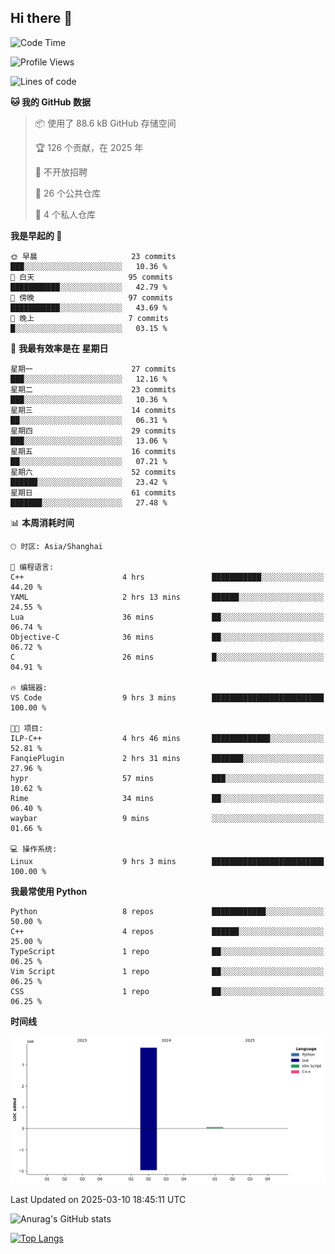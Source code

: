 ## Hi there 👋

<!--
**ZeroMapleQvQ/ZeroMapleQvQ** is a ✨ _special_ ✨ repository because its `README.md` (this file) appears on your GitHub profile.

Here are some ideas to get you started:

- 🔭 I’m currently working on ...
- 🌱 I’m currently learning ...
- 👯 I’m looking to collaborate on ...
- 🤔 I’m looking for help with ...
- 💬 Ask me about ...
- 📫 How to reach me: ...
- 😄 Pronouns: ...
- ⚡ Fun fact: ...
-->

<!--START_SECTION:waka-->
![Code Time](http://img.shields.io/badge/Code%20Time-40%20hrs%2058%20mins-blue)

![Profile Views](http://img.shields.io/badge/%E4%B8%AA%E4%BA%BA%E8%B5%84%E6%96%99%E8%A7%82%E7%9C%8B%E6%AC%A1%E6%95%B0-0-blue)

![Lines of code](https://img.shields.io/badge/%E4%BB%8E%E3%80%8CHello%20World%E3%80%8D%E8%B5%B7%E6%88%91%E5%B7%B2%E7%BB%8F%E5%86%99%E4%BA%86-3.9%20million%20%E8%A1%8C%E4%BB%A3%E7%A0%81-blue)

**🐱 我的 GitHub 数据** 

> 📦  使用了 88.6 kB GitHub 存储空间 
 > 
> 🏆 126 个贡献，在 2025 年
 > 
> 🚫 不开放招聘
 > 
> 📜 26 个公共仓库 
 > 
> 🔑 4 个私人仓库 
 > 
**我是早起的 🐤** 

```text
🌞 早晨                     23 commits          ███░░░░░░░░░░░░░░░░░░░░░░   10.36 % 
🌆 白天                     95 commits          ███████████░░░░░░░░░░░░░░   42.79 % 
🌃 傍晚                     97 commits          ███████████░░░░░░░░░░░░░░   43.69 % 
🌙 晚上                     7 commits           █░░░░░░░░░░░░░░░░░░░░░░░░   03.15 % 
```
📅 **我最有效率是在 星期日** 

```text
星期一                      27 commits          ███░░░░░░░░░░░░░░░░░░░░░░   12.16 % 
星期二                      23 commits          ███░░░░░░░░░░░░░░░░░░░░░░   10.36 % 
星期三                      14 commits          ██░░░░░░░░░░░░░░░░░░░░░░░   06.31 % 
星期四                      29 commits          ███░░░░░░░░░░░░░░░░░░░░░░   13.06 % 
星期五                      16 commits          ██░░░░░░░░░░░░░░░░░░░░░░░   07.21 % 
星期六                      52 commits          ██████░░░░░░░░░░░░░░░░░░░   23.42 % 
星期日                      61 commits          ███████░░░░░░░░░░░░░░░░░░   27.48 % 
```


📊 **本周消耗时间** 

```text
🕑︎ 时区: Asia/Shanghai

💬 编程语言: 
C++                      4 hrs               ███████████░░░░░░░░░░░░░░   44.20 % 
YAML                     2 hrs 13 mins       ██████░░░░░░░░░░░░░░░░░░░   24.55 % 
Lua                      36 mins             ██░░░░░░░░░░░░░░░░░░░░░░░   06.74 % 
Objective-C              36 mins             ██░░░░░░░░░░░░░░░░░░░░░░░   06.72 % 
C                        26 mins             █░░░░░░░░░░░░░░░░░░░░░░░░   04.91 % 

🔥 编辑器: 
VS Code                  9 hrs 3 mins        █████████████████████████   100.00 % 

🐱‍💻 项目: 
ILP-C++                  4 hrs 46 mins       █████████████░░░░░░░░░░░░   52.81 % 
FanqiePlugin             2 hrs 31 mins       ███████░░░░░░░░░░░░░░░░░░   27.96 % 
hypr                     57 mins             ███░░░░░░░░░░░░░░░░░░░░░░   10.62 % 
Rime                     34 mins             ██░░░░░░░░░░░░░░░░░░░░░░░   06.40 % 
waybar                   9 mins              ░░░░░░░░░░░░░░░░░░░░░░░░░   01.66 % 

💻 操作系统: 
Linux                    9 hrs 3 mins        █████████████████████████   100.00 % 
```

**我最常使用 Python** 

```text
Python                   8 repos             ████████████░░░░░░░░░░░░░   50.00 % 
C++                      4 repos             ██████░░░░░░░░░░░░░░░░░░░   25.00 % 
TypeScript               1 repo              ██░░░░░░░░░░░░░░░░░░░░░░░   06.25 % 
Vim Script               1 repo              ██░░░░░░░░░░░░░░░░░░░░░░░   06.25 % 
CSS                      1 repo              ██░░░░░░░░░░░░░░░░░░░░░░░   06.25 % 
```



**时间线**

![Lines of Code chart](https://raw.githubusercontent.com/bkctwy/bkctwy/main/assets/bar_graph.png)


 Last Updated on 2025-03-10 18:45:11 UTC
<!--END_SECTION:waka-->


![Anurag's GitHub stats](https://grs.bkctwy.tech/api?username=bkctwy&theme=dracula&show_icons=true)


[![Top Langs](https://grs.bkctwy.tech/api/top-langs/?username=bkctwy&layout=compact&theme=dracula)](https://github.com/anuraghazra/github-readme-stats)
